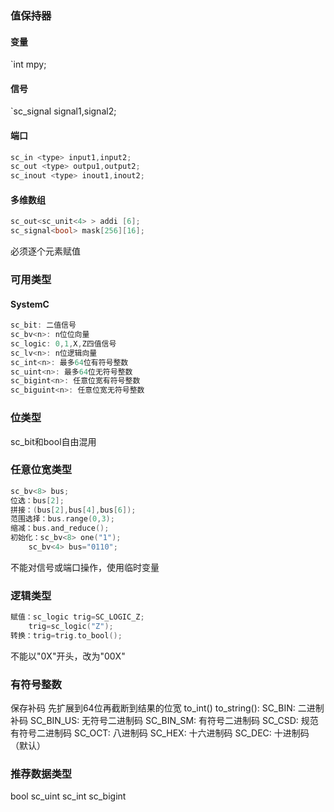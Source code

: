 ### 值保持器
#### 变量
`int mpy;
#### 信号
`sc_signal <type> signal1,signal2;
#### 端口
```c++
sc_in <type> input1,input2;
sc_out <type> outpu1,output2;
sc_inout <type> inout1,inout2;
```
#### 多维数组
```c++
sc_out<sc_unit<4> > addi [6];
sc_signal<bool> mask[256][16];
```
必须逐个元素赋值
### 可用类型
#### SystemC
```c++
sc_bit: 二值信号
sc_bv<n>: n位位向量
sc_logic: 0,1,X,Z四值信号
sc_lv<n>: n位逻辑向量
sc_int<n>: 最多64位有符号整数
sc_uint<n>: 最多64位无符号整数
sc_bigint<n>: 任意位宽有符号整数
sc_biguint<n>: 任意位宽无符号整数
```
### 位类型
sc_bit和bool自由混用
### 任意位宽类型
```c++
sc_bv<8> bus;
位选：bus[2];
拼接：(bus[2],bus[4],bus[6]);
范围选择：bus.range(0,3);
缩减：bus.and_reduce();
初始化：sc_bv<8> one("1");
	sc_bv<4> bus="0110";
```
不能对信号或端口操作，使用临时变量
### 逻辑类型
```c++
赋值：sc_logic trig=SC_LOGIC_Z;
	trig=sc_logic("Z");
转换：trig=trig.to_bool();
```
不能以"0X"开头，改为"00X"
### 有符号整数
保存补码
先扩展到64位再截断到结果的位宽
to_int()
to_string():
	SC_BIN: 二进制补码
	SC_BIN_US: 无符号二进制码
	SC_BIN_SM: 有符号二进制码
	SC_CSD: 规范有符号二进制码
	SC_OCT: 八进制码
	SC_HEX: 十六进制码
	SC_DEC: 十进制码（默认）
### 推荐数据类型
bool
sc_uint
sc_int
sc_bigint